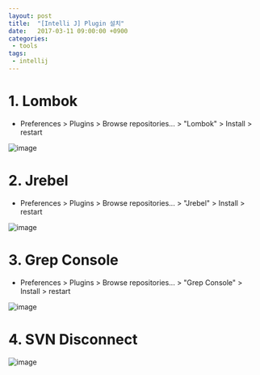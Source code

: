 ```yaml
---
layout: post
title:  "[Intelli J] Plugin 설치"
date:   2017-03-11 09:00:00 +0900
categories:
 - tools
tags: 
 - intellij
---
```

# 1. Lombok
- Preferences > Plugins > Browse repositories... > "Lombok" > Install > restart

![image](https://user-images.githubusercontent.com/13219787/61386114-a2e35100-a8ee-11e9-87d3-db11b87e7221.png)

# 2. Jrebel
- Preferences > Plugins > Browse repositories... > "Jrebel" > Install > restart

![image](https://user-images.githubusercontent.com/13219787/61386133-aaa2f580-a8ee-11e9-9b29-8d2212139d9c.png)


# 3. Grep Console
- Preferences > Plugins > Browse repositories... > "Grep Console" > Install > restart

![image](https://user-images.githubusercontent.com/13219787/61386140-ae367c80-a8ee-11e9-85d7-b1062c62b33f.png)

# 4. SVN Disconnect
![image](https://user-images.githubusercontent.com/13219787/61386144-b1ca0380-a8ee-11e9-8ece-c401a6c251bd.png)

